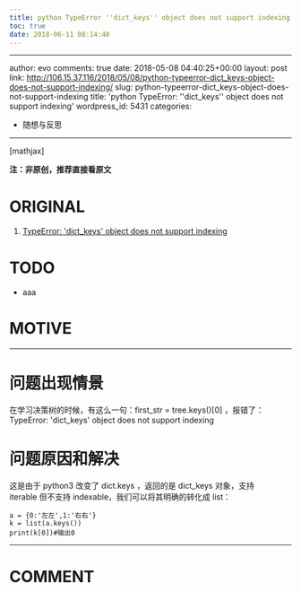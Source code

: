 ```yaml
---
title: python TypeError ''dict_keys'' object does not support indexing
toc: true
date: 2018-06-11 08:14:48
---
```

---
author: evo
comments: true
date: 2018-05-08 04:40:25+00:00
layout: post
link: http://106.15.37.116/2018/05/08/python-typeerror-dict_keys-object-does-not-support-indexing/
slug: python-typeerror-dict_keys-object-does-not-support-indexing
title: 'python TypeError: ''dict_keys'' object does not support indexing'
wordpress_id: 5431
categories:
- 随想与反思
---

<!-- more -->

[mathjax]

**注：非原创，推荐直接看原文**


# ORIGINAL





 	
  1. [TypeError: 'dict_keys' object does not support indexing](https://blog.csdn.net/qq_18433441/article/details/54782459)




# TODO





 	
  * aaa




# MOTIVE





* * *





# 问题出现情景


在学习决策树的时候，有这么一句：first_str = tree.keys()[0] ，报错了：TypeError: 'dict_keys' object does not support indexing


# 问题原因和解决


这是由于 python3 改变了 dict.keys ，返回的是 dict_keys 对象，支持 iterable 但不支持 indexable，我们可以将其明确的转化成 list：

    
    a = {0:'左左',1:'右右'}
    k = list(a.keys())
    print(k[0])#输出0






















* * *





# COMMENT



